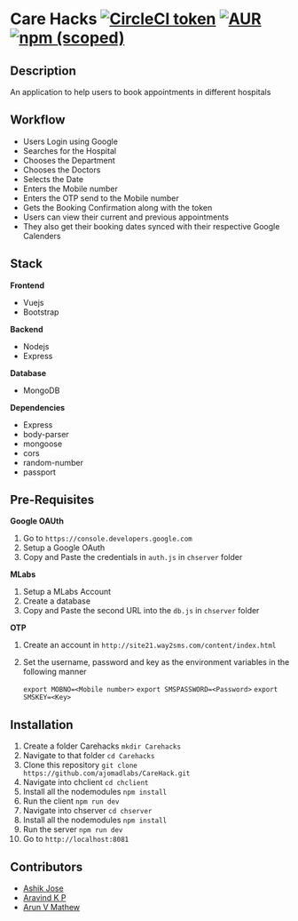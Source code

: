 # Care Hacks [![CircleCI token](https://img.shields.io/circleci/project/github/RedSparr0w/node-csgo-parser/master.svg?style=flat-square)]() [![AUR](https://img.shields.io/aur/license/yaourt.svg?style=flat-square)]() [![npm (scoped)](https://img.shields.io/npm/v/@cycle/core.svg?style=flat-square)]()

## Description

<p>An application to help users to book appointments in different hospitals</p>

## Workflow

- Users Login using Google
- Searches for the Hospital
- Chooses the Department
- Chooses the Doctors
- Selects the Date
- Enters the Mobile number
- Enters the OTP send to the Mobile number
- Gets the Booking Confirmation along with the token
- Users can view their current and previous appointments
- They also get their booking dates synced with their respective Google Calenders

## Stack

**Frontend**

- Vuejs
- Bootstrap

**Backend**

- Nodejs
- Express

**Database**

- MongoDB

**Dependencies**

- Express
- body-parser
- mongoose
- cors
- random-number
- passport


## Pre-Requisites

**Google OAUth**

1. Go to `https://console.developers.google.com`
2. Setup a Google OAuth
3. Copy and Paste the credentials in `auth.js` in `chserver` folder

**MLabs**

1. Setup a MLabs Account
2. Create a database
3. Copy and Paste the second URL into the `db.js` in `chserver` folder

**OTP**

1. Create an account in `http://site21.way2sms.com/content/index.html`
2. Set the username, password and key as the environment variables in the following manner

   `export MOBNO=<Mobile number>`
   `export SMSPASSWORD=<Password>`
   `export SMSKEY=<Key>`

## Installation

1. Create a folder Carehacks `mkdir Carehacks`
2. Navigate to that folder `cd Carehacks`
3. Clone this repository `git clone https://github.com/ajomadlabs/CareHack.git`
4. Navigate into chclient `cd chclient`
5. Install all the nodemodules `npm install`
6. Run the client `npm run dev`
7. Navigate into chserver `cd chserver`
8. Install all the nodemodules `npm install`
9. Run the server `npm run dev`
10. Go to `http://localhost:8081`

## Contributors

- [Ashik Jose](https://github.com/ashikjose)
- [Aravind K P](https://github.com/scriptonist)
- [Arun V Mathew](https://github.com/arunvm123)
